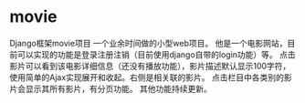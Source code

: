 # movie
Django框架movie项目
一个业余时间做的小型web项目。
他是一个电影网站，目前可以实现的功能是登录注册注销（目前使用django自带的login功能）等。
点击影片可以看到该电影详细信息（还没有播放功能），影片描述默认显示100字符，使用简单的Ajax实现展开和收起。右侧是相关联的影片。
点击栏目中各类别的影片会显示其所有影片，有分页功能。
其他功能持续更新。
